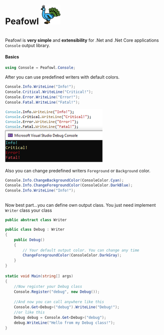 # Peafowl ![Logo](https://github.com/selcukgural/Peafowl/blob/main/image/64px.png)

<br>Peafowl is **very simple** and **extensibility** for .Net and .Net Core applications `Console` output library.

#### Basics

``` csharp
using Console = Peafowl.Console;
``` 
After you can use predefined writers with default colors.
``` csharp
Console.Info.WriteLine("Info!");
Console.Critical.WriteLine("Critical!");
Console.Error.WriteLine("Error!");
Console.Fatal.WriteLine("Fatal!");
```

![Output](https://github.com/selcukgural/Peafowl/blob/main/image/Capture.PNG)
<br><br>Also you can change predefined writers `Foreground` or `Background` color.
``` csharp
Console.Info.ChangeBackgroundColor(ConsoleColor.Cyan);
Console.Info.ChangeForegroundColor(ConsoleColor.DarkBlue);
Console.Info.WriteLine("Info!");
```
<br>Now best part...you can define own output class. You just need implement `Writer` class your class

``` csharp
public abstract class Writer
```

``` csharp
public class Debug : Writer
{
    public Debug()
    {
        // Your default output color. You can change any time
        ChangeForegroundColor(ConsoleColor.DarkGray);
    }
}

static void Main(string[] args)
{
    //Now register your Debug class
    Console.Register("debug", new Debug());

    //And now you can call anywhere like this
    Console.Get<Debug>("debug").WriteLine("Debug!");
    //or like this
    Debug debug = Console.Get<Debug>("debug");
    debug.WriteLine("Hello from my Debug class!");
}
```